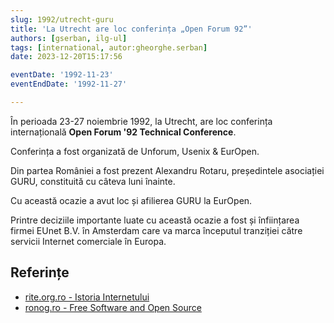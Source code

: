 ```yaml
---
slug: 1992/utrecht-guru
title: 'La Utrecht are loc conferința „Open Forum 92”'
authors: [gserban, ilg-ul]
tags: [international, autor:gheorghe.serban]
date: 2023-12-20T15:17:56

eventDate: '1992-11-23'
eventEndDate: '1992-11-27'

---
```


În perioada 23-27 noiembrie 1992, la Utrecht, are loc conferința
internațională **Open Forum '92 Technical Conference**.

<!-- truncate -->

Conferința a fost organizată de Unforum, Usenix & EurOpen.

Din partea României a fost prezent Alexandru Rotaru, președintele
asociației GURU,
constituită cu câteva luni înainte.

Cu această ocazie a avut loc și afilierea GURU la EurOpen.

Printre deciziile importante luate cu această ocazie a fost și
înființarea firmei EUnet B.V. în Amsterdam care va marca începutul
tranziției către servicii Internet comerciale în Europa.

## Referințe

- [rite.org.ro - Istoria Internetului](https://rite.org.ro/istoria-internetului/)
- [ronog.ro - Free Software and Open Source](https://ronog.ro/presentations/ronog8/Alexandru_Rotaru-RoLink_Plus_SA-Free_Software_and_Open_Source_a_personal_experience.pdf)

